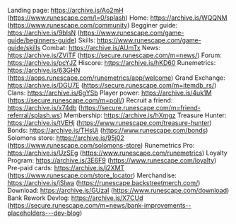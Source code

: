Landing page: https://archive.is/Ao2mH (https://www.runescape.com/l=0/splash)
Home: https://archive.is/WQQNM (https://www.runescape.com/community)
Begginer guide: https://archive.is/9bIsN (https://www.runescape.com/game-guide/beginners-guide)
Skills: https://www.runescape.com/game-guide/skills
Combat: https://archive.is/AUmTx
News: https://archive.is/ZViTF (https://secure.runescape.com/m=news/)
Forum: https://archive.is/pcYJZ
Hiscore: https://archive.is/hKD60
Runemetrics: https://archive.is/63GHN (https://apps.runescape.com/runemetrics/app/welcome)
Grand Exchange: https://archive.is/DGU7E (https://secure.runescape.com/m=itemdb_rs/)
Clans: https://archive.is/6gYSb
Player power: https://archive.is/4uk1M (https://secure.runescape.com/m=poll/)
Recruit a friend: https://archive.is/x74db (https://secure.runescape.com/m=friend-referral/splash.ws)
Membership: https://archive.is/hXmgz
Treasure Hunter: https://archive.is/tVEHj (https://www.runescape.com/treasure-hunter)
Bonds: https://archive.is/THsUi (https://www.runescape.com/bonds)
Solomons store: https://archive.is/95j02 (https://www.runescape.com/solomons-store)
Runemetrics Pro: https://archive.is/UzSEg (https://www.runescape.com/runemetrics)
Loyalty Program: https://archive.is/3E6F9 (https://www.runescape.com/loyalty)
Pre-paid cards: https://archive.is/j2XMT (https://www.runescape.com/store_locator)
Merchandise: https://archive.is/jSIwa (https://runescape.backstreetmerch.com/)
Download: https://archive.is/GUzaI (https://www.runescape.com/download)
Bank Rework Devlog: https://archive.is/X7CUd (https://secure.runescape.com/m=news/bank-improvements--placeholders---dev-blog)
